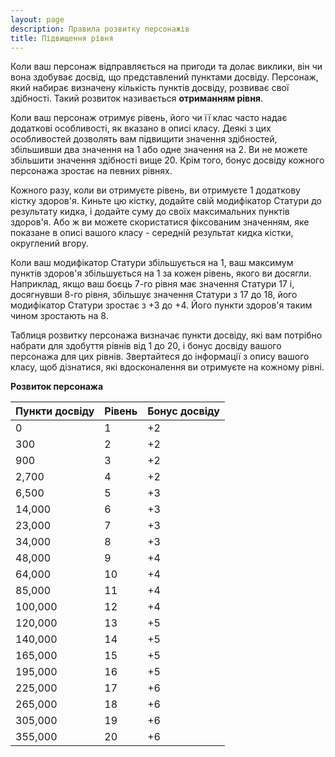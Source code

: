 ```yaml
---
layout: page
description: Правила розвитку персонажів
title: Підвищення рівня
---
```


Коли ваш персонаж відправляється на пригоди та долає виклики, він чи вона здобуває досвід, що представлений пунктами досвіду. Персонаж, який набирає визначену кількість пунктів досвіду, розвиває свої здібності. Такий розвиток називається **отриманням рівня**.

Коли ваш персонаж отримує рівень, його чи її клас часто надає додаткові особливості, як вказано в описі класу. Деякі з цих особливостей дозволять вам підвищити значення здібностей, збільшивши два значення на 1 або одне значення на 2. Ви не можете збільшити значення здібності вище 20. Крім того, бонус досвіду кожного персонажа зростає на певних рівнях.

Кожного разу, коли ви отримуєте рівень, ви отримуєте 1 додаткову кістку здоров'я. Киньте цю кістку, додайте свій модифікатор Статури до результату кидка, і додайте суму до своїх максимальних пунктів здоров'я. Або ж ви можете скористатися фіксованим значенням, яке показане в описі вашого класу - середній результат кидка кістки, округлений вгору.

Коли ваш модифікатор Статури збільшується на 1, ваш максимум пунктів здоров'я збільшується на 1 за кожен рівень, якого ви досягли. Наприклад, якщо ваш боєць 7-го рівня має значення Статури 17 і, досягнувши 8-го рівня, збільшує значення Статури з 17 до 18, його модифікатор Статури зростає з +3 до +4. Його пункти здоров'я таким чином зростають на 8.

Таблиця розвитку персонажа визначає пункти досвіду, які вам потрібно набрати для здобуття рівнів від 1 до 20, і бонус досвіду вашого персонажа для цих рівнів. Звертайтеся до інформації з опису вашого класу, щоб дізнатися, які вдосконалення ви отримуєте на кожному рівні.

**Розвиток персонажа**

| Пункти досвіду | Рівень | Бонус досвіду |
| -------------- | ------ | ------------- |
| 0              | 1      | +2            |
| 300            | 2      | +2            |
| 900            | 3      | +2            |
| 2,700          | 4      | +2            |
| 6,500          | 5      | +3            |
| 14,000         | 6      | +3            |
| 23,000         | 7      | +3            |
| 34,000         | 8      | +3            |
| 48,000         | 9      | +4            |
| 64,000         | 10     | +4            |
| 85,000         | 11     | +4            |
| 100,000        | 12     | +4            |
| 120,000        | 13     | +5            |
| 140,000        | 14     | +5            |
| 165,000        | 15     | +5            |
| 195,000        | 16     | +5            |
| 225,000        | 17     | +6            |
| 265,000        | 18     | +6            |
| 305,000        | 19     | +6            |
| 355,000        | 20     | +6            |
